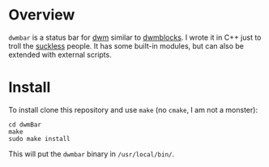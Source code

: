 # Overview

`dwmbar` is a status bar for [dwm](https://dwm.suckless.org/) similar to [dwmblocks](https://github.com/torrinfail/dwmblocks). I wrote it in C++ just to troll the [suckless](https://suckless.org/sucks/) people. It has some built-in modules, but can also be extended with external scripts.

# Install

To install clone this repository and use `make` (no `cmake`, I am not a monster):

	cd dwmBar
	make
	sudo make install

This will put the `dwmbar` binary in `/usr/local/bin/`.
